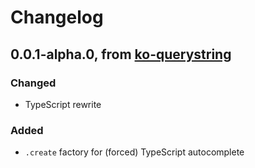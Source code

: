# Changelog

## 0.0.1-alpha.0, from [ko-querystring](https://github.com/Profiscience/ko-querystring)

### Changed
- TypeScript rewrite

### Added
- `.create` factory for (forced) TypeScript autocomplete